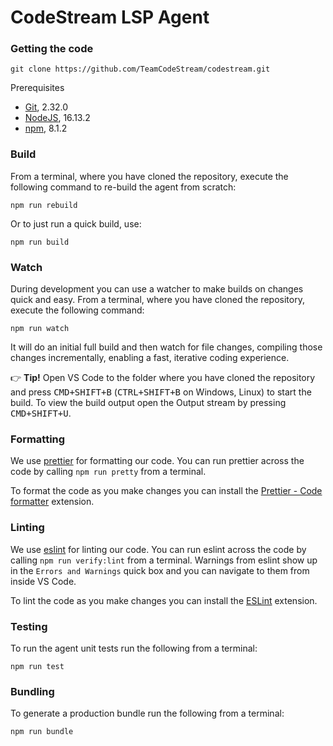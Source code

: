 # CodeStream LSP Agent

### Getting the code

```
git clone https://github.com/TeamCodeStream/codestream.git
```

Prerequisites

- [Git](https://git-scm.com/), 2.32.0
- [NodeJS](https://nodejs.org/en/), 16.13.2
- [npm](https://npmjs.com/), 8.1.2

### Build

From a terminal, where you have cloned the repository, execute the following command to re-build the agent from scratch:

```
npm run rebuild
```

Or to just run a quick build, use:

```
npm run build
```

### Watch

During development you can use a watcher to make builds on changes quick and easy. From a terminal, where you have cloned the repository, execute the following command:

```
npm run watch
```

It will do an initial full build and then watch for file changes, compiling those changes incrementally, enabling a fast, iterative coding experience.

👉 **Tip!** Open VS Code to the folder where you have cloned the repository and press <kbd>CMD+SHIFT+B</kbd> (<kbd>CTRL+SHIFT+B</kbd> on Windows, Linux) to start the build. To view the build output open the Output stream by pressing <kbd>CMD+SHIFT+U</kbd>.

### Formatting

We use [prettier](https://prettier.io/) for formatting our code. You can run prettier across the code by calling `npm run pretty` from a terminal.

To format the code as you make changes you can install the [Prettier - Code formatter](https://marketplace.visualstudio.com/items/esbenp.prettier-vscode) extension.

### Linting

We use [eslint](https://eslint.org/) for linting our code. You can run eslint across the code by calling `npm run verify:lint` from a terminal. Warnings from eslint show up in the `Errors and Warnings` quick box and you can navigate to them from inside VS Code.

To lint the code as you make changes you can install the [ESLint](https://marketplace.visualstudio.com/items?itemName=dbaeumer.vscode-eslint) extension.

### Testing

To run the agent unit tests run the following from a terminal:

```
npm run test
```

### Bundling

To generate a production bundle run the following from a terminal:

```
npm run bundle
```
